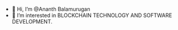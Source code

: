 - 👋 Hi, I’m @Ananth Balamurugan
- 👀 I’m interested in BLOCKCHAIN TECHNOLOGY AND SOFTWARE DEVELOPMENT.
